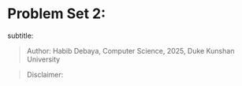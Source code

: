 # Problem Set 2: 
subtitle: 
> Author: Habib Debaya, Computer Science, 2025, Duke Kunshan University

> Disclaimer: 
